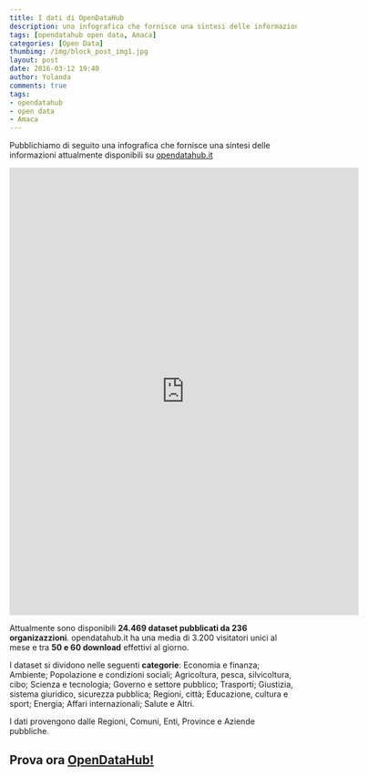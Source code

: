 ```yaml
---
title: I dati di OpenDataHub
description: una infografica che fornisce una sintesi delle informazioni attualmente disponibili su opendatahub.it
tags: [opendatahub open data, Amaca]
categories: [Open Data]
thumbimg: /img/block_post_img1.jpg
layout: post
date: 2016-03-12 19:40
author: Yolanda
comments: true
tags:
- opendatahub
- open data
- Amaca
---
```


Pubblichiamo di seguito una infografica che fornisce una sintesi delle informazioni attualmente disponibili su [opendatahub.it](http://www.sciamlab.com/opendatahub/it)

<iframe width="613" height="786" frameborder="0" scrolling="no" style="overflow-y:hidden;" src="https://www.easel.ly/index/embedFrame/easel/3352837"></iframe>


Attualmente sono disponibili **24.469 dataset pubblicati da 236 organizazzioni**. opendatahub.it ha una media di 3.200 visitatori unici al mese e tra **50 e 60 download** effettivi al giorno.

I dataset si dividono nelle seguenti **categorie**: Economia e finanza; Ambiente; Popolazione e condizioni sociali; Agricoltura, pesca, silvicoltura, cibo; Scienza e tecnologia; Governo e settore pubblico; Trasporti; Giustizia, sistema giuridico, sicurezza pubblica; Regioni, città; Educazione, cultura e sport; Energia; Affari internazionali; Salute e Altri.

I dati provengono dalle Regioni, Comuni, Enti, Province e Aziende pubbliche.


Prova ora [OpenDataHub!](http://www.sciamlab.com/opendatahub/it) 
--








